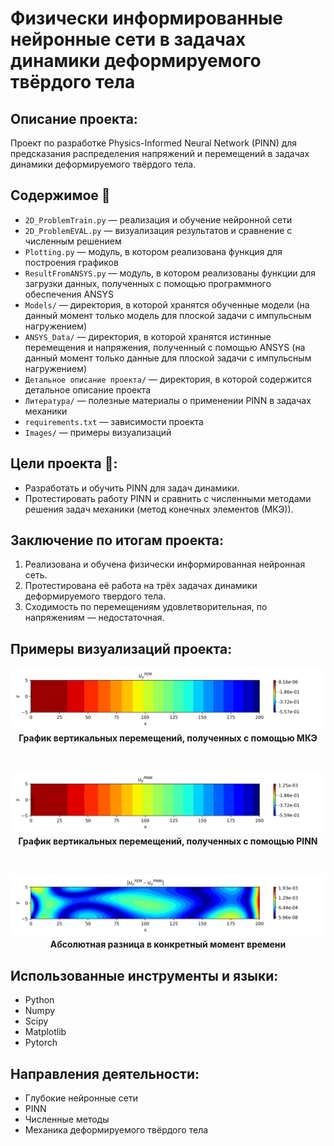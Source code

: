 # Физически информированные нейронные сети в задачах динамики деформируемого твёрдого тела

##  Описание проекта:
Проект по разработке Physics-Informed Neural Network (PINN) для предсказания распределения напряжений и перемещений в задачах динамики деформируемого твёрдого тела.

## Содержимое 📂
- `2D_ProblemTrain.py` — реализация и обучение нейронной сети
- `2D_ProblemEVAL.py` — визуализация результатов и сравнение с численным решением
- `Plotting.py` —  модуль, в котором реализована функция для построения графиков
- `ResultFromANSYS.py` — модуль, в котором реализованы функции для загрузки данных, полученных с помощью программного обеспечения ANSYS
- `Models/` — директория, в которой хранятся обученные модели (на данный момент только модель для плоской задачи с импульсным нагружением)
- `ANSYS_Data/` — директория, в которой хранятся истинные перемещения и напряжения, полученный с помощью ANSYS (на данный момент только данные для плоской задачи с импульсным нагружением)
- `Детальное описание проекта/` — директория, в которой содержится детальное описание проекта
- `Литература/` — полезные материалы о применении PINN в задачах механики
- `requirements.txt` — зависимости проекта
- `Images/` — примеры визуализаций

## Цели проекта :dart::
* Разработать и обучить PINN для задач динамики.
* Протестировать работу PINN и сравнить с численными методами решения задач механики (метод конечных элементов (МКЭ)).

## Заключение по итогам проекта:
1. Реализована и обучена физически информированная нейронная сеть.
2. Протестирована её работа на трёх задачах динамики деформируемого твердого тела.
3. Сходимость по перемещениям удовлетворительная, по напряжениям — недостаточная.


## Примеры визуализаций проекта:
<div align="center">
  <img src="Images/fem.png" width="550"/><br>
  <b>График вертикальных перемещений, полученных с помощью МКЭ</b>
</div>

<br> <!-- небольшой отступ между картинками -->

<div align="center">
  <img src="Images/pinn.png" width="550"/><br>
  <b>График вертикальных перемещений, полученных с помощью PINN</b>
</div>

<br> <!-- небольшой отступ между картинками -->

<div align="center">
  <img src="Images/abs_error.png" width="550"/><br>
  <b>Абсолютная разница в конкретный момент времени</b>
</div>


## Использованные инструменты и языки:
* Python
* Numpy
* Scipy
* Matplotlib
* Pytorch

## Направления деятельности:
* Глубокие нейронные сети
* PINN
* Численные методы
* Механика деформируемого твёрдого тела

